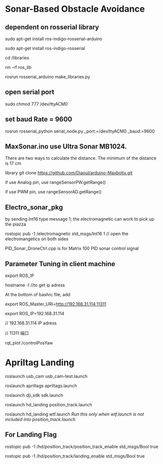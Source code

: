 # Sonar-Based Obstacle Avoidance

## dependent on rosserial library
sudo apt-get install ros-indigo-rosserial-arduino

sudo apt-get install ros-indigo-rosserial

 cd <sketchbook>/libraries
 
  rm -rf ros_lib
  
  rosrun rosserial_arduino make_libraries.py <output path>

## open serial port
sudo chmod 777 /dev/ttyACM0

## set baud Rate = 9600
rosrun rosserial_python serial_node.py _port:=/dev/ttyACM0 _baud:=9600

## MaxSonar.ino use Ultra Sonar MB1024. 
There are two ways to calculate the distance. The minimum of the distance is 17 cm

library    git clone https://github.com/Diaoul/arduino-Maxbotix.git

if use Analog pin, use  rangeSensorPW.getRange()

if use PWM pin, use rangeSensorAD.getRange()

## Electro_sonar_pkg
by sending Int16 type message 1; the electromagnetic can work to pick up the piazza

rostopic pub -1 /electromagnetic std_msgs/Int16 1 // open the electromangetics on both sides

PID_Sonar_DroneCtrl.cpp is for Matrix 100 PID sonar control signal

## Parameter Tuning in client machine

export ROS_IP

hostname -I //to get ip adress

At the bottom of bashrc file, add

export ROS_Master_URI=http://192.168.31.114:11311

export ROS_IP=192.168.31.114

// 192.168.31.114 IP adress

// 11311 端口

rqt_plot /controlPosYaw

# Apriltag Landing
roslaunch usb_cam usb_cam-test.launch   
 
roslaunch apriltags apriltags.launch   

roslaunch dji_sdk sdk.launch         

roslaunch hd_landing position_track.launch

roslaunch hd_landing wtf.launch     *Run this only when wtf.launch is not included into position_track.launch*

## For Landing Flag
rostopic pub -1 /hd/position_track/position_track_enable std_msgs/Bool true

rostopic pub -1 /hd/position_track/landing_enable std_msgs/Bool true
